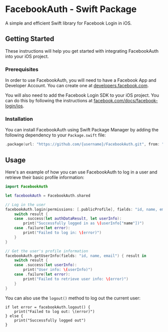 # FacebookAuth - Swift Package

A simple and efficient Swift library for Facebook Login in iOS.

## Getting Started

These instructions will help you get started with integrating FacebookAuth into your iOS project.

### Prerequisites

In order to use FacebookAuth, you will need to have a Facebook App and Developer Account. You can create one at [developers.facebook.com](https://developers.facebook.com/).

You will also need to add the Facebook Login SDK to your iOS project. You can do this by following the instructions at [facebook.com/docs/facebook-login/ios](https://developers.facebook.com/docs/facebook-login/ios).

### Installation

You can install FacebookAuth using Swift Package Manager by adding the following dependency to your `Package.swift` file:

```Swift
.package(url: "https://github.com/{username}/FacebookAuth.git", from: "1.0.0")
```

## Usage

Here's an example of how you can use FacebookAuth to log in a user and retrieve their basic profile information:

```Swift
import FacebookAuth

let facebookAuth = FacebookAuth.shared

// Log in the user
facebookAuth.login(permissions: [.publicProfile], fields: "id, name, email", viewController: self) { result in
    switch result {
    case .success(let authDataResult, let userInfo):
        print("Successfully logged in as \(userInfo["name"])")
    case .failure(let error):
        print("Failed to log in: \(error)")
    }
}

// Get the user's profile information
facebookAuth.getUserInfo(fields: "id, name, email") { result in
    switch result {
    case .success(let userInfo):
        print("User info: \(userInfo)")
    case .failure(let error):
        print("Failed to retrieve user info: \(error)")
    }
}

```

You can also use the `logout()` method to log out the current user:

```
if let error = facebookAuth.logout() {
    print("Failed to log out: \(error)")
} else {
    print("Successfully logged out")
}
```
